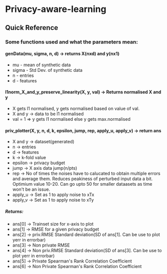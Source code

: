# Privacy-aware-learning

## Quick Reference
### Some functions used and what the parameters mean:

#### genData(mu, sigma, n, d) -> returns X(nxd) and y(nx1)
- mu - mean of synthetic data
- sigma - Std Dev. of synthetic data
- n - entries
- d - features
      
#### l1norm_X_and_y_preserve_linearity(X, y, val) -> Returns normalised X and y 
- X gets l1 normalised, y gets normalised based on value of val.
- X and y -> data to be l1 normalised
- val = 1 => y gets l1 normalised else y gets max.normalised
      
#### priv_plotter(X, y, n, d, k, epsilon, jump, rep, apply_u, apply_v) -> return ans
- X and y -> dataset(generated)
- n -> entries
- d -> features
- k -> k-fold value
- epsilon -> privacy budget
- jump -> X axis data jump(n/pts)
- rep -> No of times the noises have to calucated to obtain multiple errors and average them. Reduces peakiness of perturbed input data a bit. Optimium value 10-20. Can go upto 50 for smaller dataasets as time won't be an issue.
- apply_u -> Set as 1 to apply noise to xTx
- apply_v -> Set as 1 to apply noise to xTy
##### Returns:
- ans[0] -> Trainset size for x-axis to plot
- ans[1] -> RMSE for a given privacy budget
- ans[2] -> priv.RMSE Standard deviation(SD of ans[1]. Can be use to plot yerr in errorbar)
- ans[3] -> Non private RMSE
- ans[4] -> Non priv.RMSE Standard deviation(SD of ans[3]. Can be use to plot yerr in errorbar)
- ans[5] -> Private Spearman's Rank Correlation Coefficient
- ans[6] -> Non Private Spearman's Rank Correlation Coefficient
      
     
             

